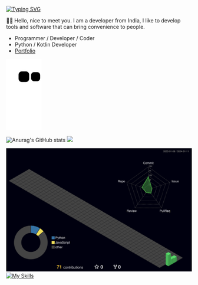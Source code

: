 <p align="center">

[//]: # ( <a href="https://git.io/typing-svg"><img src="https://readme-typing-svg.demolab.com?font=Pacifico&size=30&duration=2500&pause=500&center=true&vCenter=true&width=435&lines=Hi+there+%F0%9F%91%8B;I+am+Karmugil+%F0%9F%98%B8" alt="Typing SVG" /></a>)

<a href="https://git.io/typing-svg"><img src="https://readme-typing-svg.demolab.com?font=Bungee+Spice&size=30&duration=2500&pause=500&center=true&vCenter=true&width=300&height=30&lines=Hi+there+%F0%9F%91%8B;I'm+KARMUGIL+%F0%9F%98%B8" alt="Typing SVG" /></a>

</p>


  
   👨‍💻 Hello, nice to meet you. I am a developer from India, I like to develop tools and software that can bring convenience to people.
  - Programmer / Developer / Coder 
  - Python / Kotlin Developer
  - [Portfolio](https://kkarmugil.github.io/Portfolio/)



  

![Snake animation](https://github.com/karmugilen/karmugilen/blob/output/github-contribution-grid-snake.svg)

![Anurag's GitHub stats](https://github-readme-stats.vercel.app/api?username=karmugilen&show_icons=true&theme=transparent)   ![](https://github-readme-stats.vercel.app/api/top-langs/?username=karmugilen&theme=dark&hide_border=false&include_all_commits=false&count_private=false&layout=compact)




![](./profile-3d-contrib/profile-night-green.svg)
[![My Skills](https://skillicons.dev/icons?i=python,kotlin,nodejs,figma,androidstudio,flask,git,neovim,netlify,opencv,ps,pr,rasberrypi,&theme=dark)](https://skillicons.dev)



